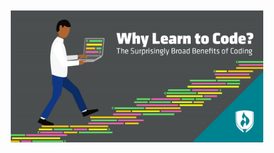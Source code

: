 <div style="margin-top:50px" align="center">
    <img style="min-width:20%;width:80%" src="l_to_code.jpg">
</div>